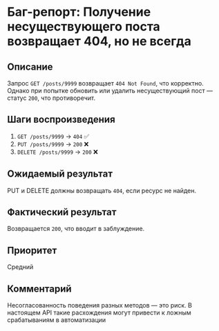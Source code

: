 # Баг-репорт: Получение несуществующего поста возвращает 404, но не всегда

## Описание
Запрос `GET /posts/9999` возвращает `404 Not Found`, что корректно. Однако при попытке обновить или удалить несуществующий пост — статус `200`, что противоречит.

## Шаги воспроизведения
1. `GET /posts/9999` → `404` ✅
2. `PUT /posts/9999` → `200` ❌
3. `DELETE /posts/9999` → `200` ❌

## Ожидаемый результат
PUT и DELETE должны возвращать `404`, если ресурс не найден.

## Фактический результат
Возвращается `200`, что вводит в заблуждение.

## Приоритет
Средний

## Комментарий
Несогласованность поведения разных методов — это риск. В настоящем API такие расхождения могут привести к ложным срабатываниям в автоматизации
